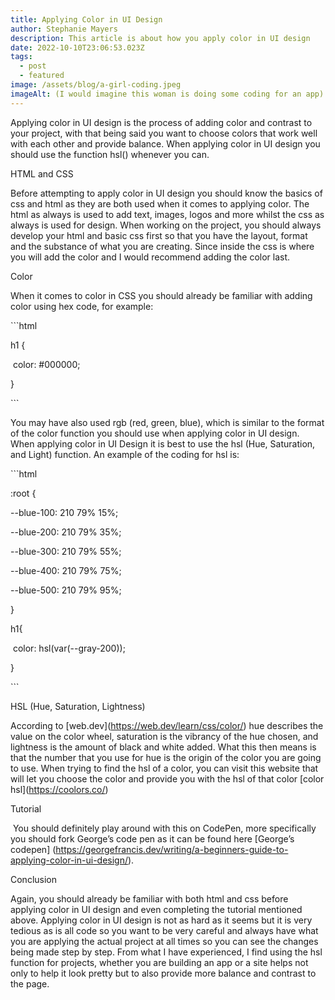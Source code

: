 ```yaml
---
title: Applying Color in UI Design
author: Stephanie Mayers
description: This article is about how you apply color in UI design
date: 2022-10-10T23:06:53.023Z
tags:
  - post
  - featured
image: /assets/blog/a-girl-coding.jpeg
imageAlt: (I would imagine this woman is doing some coding for an app)
---
```

<!--StartFragment-->

Applying color in UI design is the process of adding color and contrast to your project, with that being said you want to choose colors that work well with each other and provide balance. When applying color in UI design you should use the function hsl() whenever you can.

H﻿TML and CSS

Before attempting to apply color in UI design you should know the basics of css and html as they are both used when it comes to applying color. The html as always is used to add text, images, logos and more whilst the css as always is used for design. When working on the project, you should always develop your html and basic css first so that you have the layout, format and the substance of what you are creating. Since inside the css is where you will add the color and I would recommend adding the color last. 

Color

When it comes to color in CSS you should already be familiar with adding color using hex code, for example:

\`\``html

h1 {

 color: #000000;

}

\`\``

You may have also used rgb (red, green, blue), which is similar to the format of the color function you should use when applying color in UI design. When applying color in UI Design it is best to use the hsl (Hue, Saturation, and Light) function. An example of the coding for hsl is:

\`\``html

:root {

\--blue-100: 210 79% 15%;

\--blue-200: 210 79% 35%;

\--blue-300: 210 79% 55%;

\--blue-400: 210 79% 75%;

\--blue-500: 210 79% 95%;

}

h1{

 color: hsl(var(--gray-200));

}

\`\``

HSL (Hue, Saturation, Lightness)

According to \[web.dev](<https://web.dev/learn/css/color/>) hue describes the value on the color wheel, saturation is the vibrancy of the hue chosen, and lightness is the amount of black and white added. What this then means is that the number that you use for hue is the origin of the color you are going to use. When trying to find the hsl of a color, you can visit this website that will let you choose the color and provide you with the hsl of that color \[color hsl](<https://coolors.co/>) 

Tutorial

 You should definitely play around with this on CodePen, more specifically you should fork George’s code pen as it can be found here \[George’s codepen] (<https://georgefrancis.dev/writing/a-beginners-guide-to-applying-color-in-ui-design/>). 

Conclusion

Again, you should already be familiar with both html and css before applying color in UI design and even completing the tutorial mentioned above. Applying color in UI design is not as hard as it seems but it is very tedious as is all code so you want to be very careful and always have what you are applying the actual project at all times so you can see the changes being made step by step. From what I have experienced, I find using the hsl function for projects, whether you are building an app or a site helps not only to help it look pretty but to also provide more balance and contrast to the page.

<!--EndFragment-->